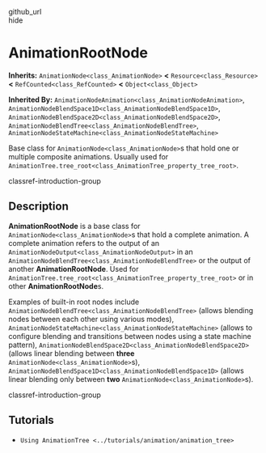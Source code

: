 github\_url  
hide

# AnimationRootNode

**Inherits:** `AnimationNode<class_AnimationNode>` **&lt;**
`Resource<class_Resource>` **&lt;** `RefCounted<class_RefCounted>`
**&lt;** `Object<class_Object>`

**Inherited By:**
`AnimationNodeAnimation<class_AnimationNodeAnimation>`,
`AnimationNodeBlendSpace1D<class_AnimationNodeBlendSpace1D>`,
`AnimationNodeBlendSpace2D<class_AnimationNodeBlendSpace2D>`,
`AnimationNodeBlendTree<class_AnimationNodeBlendTree>`,
`AnimationNodeStateMachine<class_AnimationNodeStateMachine>`

Base class for `AnimationNode<class_AnimationNode>`s that hold one or
multiple composite animations. Usually used for
`AnimationTree.tree_root<class_AnimationTree_property_tree_root>`.

classref-introduction-group

## Description

**AnimationRootNode** is a base class for
`AnimationNode<class_AnimationNode>`s that hold a complete animation. A
complete animation refers to the output of an
`AnimationNodeOutput<class_AnimationNodeOutput>` in an
`AnimationNodeBlendTree<class_AnimationNodeBlendTree>` or the output of
another **AnimationRootNode**. Used for
`AnimationTree.tree_root<class_AnimationTree_property_tree_root>` or in
other **AnimationRootNode**s.

Examples of built-in root nodes include
`AnimationNodeBlendTree<class_AnimationNodeBlendTree>` (allows blending
nodes between each other using various modes),
`AnimationNodeStateMachine<class_AnimationNodeStateMachine>` (allows to
configure blending and transitions between nodes using a state machine
pattern), `AnimationNodeBlendSpace2D<class_AnimationNodeBlendSpace2D>`
(allows linear blending between **three**
`AnimationNode<class_AnimationNode>`s),
`AnimationNodeBlendSpace1D<class_AnimationNodeBlendSpace1D>` (allows
linear blending only between **two**
`AnimationNode<class_AnimationNode>`s).

classref-introduction-group

## Tutorials

-   `Using AnimationTree <../tutorials/animation/animation_tree>`
